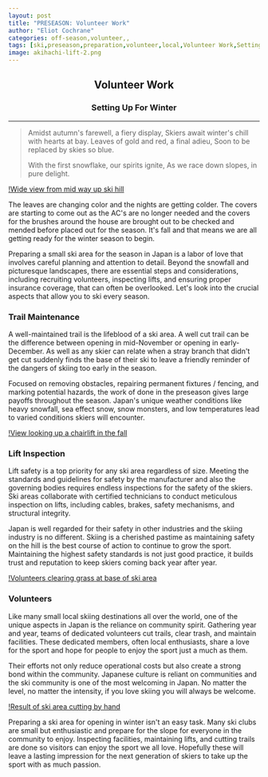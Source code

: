 ```yaml
---
layout: post
title: "PRESEASON: Volunteer Work"
author: "Eliot Cochrane"
categories: off-season,volunteer,,
tags: [ski,preseason,preparation,volunteer,local,Volunteer Work,Setting Up for Winter,Ski Area Preparation,Trail Maintenance,Lift Inspection,Volunteer Contributions,Community Spirit,Winter Skiing,Japanese Skiing,Ski Safety,Ski Area Maintenance,Skiing Volunteers,Winter Preparations]
image: akihachi-lift-2.png
---
```


## <center>Volunteer Work</center>
### <center>Setting Up For Winter</center>

***

> Amidst autumn's farewell, a fiery display,
> Skiers await winter's chill with hearts at bay.
> Leaves of gold and red, a final adieu,
> Soon to be replaced by skies so blue.
> 
> With the first snowflake, our spirits ignite,
> As we race down slopes, in pure delight.

[!Wide view from mid way up ski hill](/assets/img/yuda-cutting-2.jpeg)

The leaves are changing color and the nights are getting colder. The covers are starting to come out as the AC's are no longer needed and the covers for the brushes around the house are brought out to be checked and mended before placed out for the season. It's fall and that means we are all getting ready for the winter season to begin.

Preparing a small ski area for the season in Japan is a labor of love that involves careful planning and attention to detail. Beyond the snowfall and picturesque landscapes, there are essential steps and considerations, including recruiting volunteers, inspecting lifts, and ensuring proper insurance coverage, that can often be overlooked. Let's look into the crucial aspects that allow you to ski every season.

### Trail Maintenance

A well-maintained trail is the lifeblood of a ski area. A well cut trail can be the difference between opening in mid-November or opening in early-December. As well as any skier can relate when a stray branch that didn't get cut suddenly finds the base of their ski to leave a friendly reminder of the dangers of skiing too early in the season.

Focused on removing obstacles, repairing permanent fixtures / fencing, and marking potential hazards, the work of done in the preseason gives large payoffs throughout the season. Japan's unique weather conditions like heavy snowfall, sea effect snow, snow monsters, and low temperatures lead to varied conditions skiers will encounter.

[!View looking up a chairlift in the fall](/assets/img/akihachi-lift-1.png)

### Lift Inspection

Lift safety is a top priority for any ski area regardless of size. Meeting the standards and guidelines for safety by the manufacturer and also the governing bodies requires endless inspections for the safety of the skiers. Ski areas collaborate with certified technicians to conduct meticulous inspection on lifts, including cables, brakes, safety mechanisms, and structural integrity. 

Japan is well regarded for their safety in other industries and the skiing industry is no different. Skiing is a cherished pastime as maintaining safety on the hill is the best course of action to continue to grow the sport. Maintaining the highest safety standards is not just good practice, it builds trust and reputation to keep skiers coming back year after year.

[!Volunteers clearing grass at base of ski area](/assets/img/yuda-cutting-1.jpeg)

### Volunteers

Like many small local skiing destinations all over the world, one of the unique aspects in Japan is the reliance on community spirit. Gathering year and year, teams of dedicated volunteers cut trails, clear trash, and maintain facilities. These dedicated members, often local enthusiasts, share a love for the sport and hope for people to enjoy the sport just a much as them.

Their efforts not only reduce operational costs but also create a strong bond within the community. Japanese culture is reliant on communities and the ski community is one of the most welcoming in Japan. No matter the level, no matter the intensity, if you love skiing you will always be welcome.

[!Result of ski area cutting by hand](/assets/img/yuda-cutting-3.jpg)

Preparing a ski area for opening in winter isn't an easy task. Many ski clubs are small but enthusiastic and prepare for the slope for everyone in the community to enjoy. Inspecting facilities, maintaining lifts, and cutting trails are done so visitors can enjoy the sport we all love. Hopefully these will leave a lasting impression for the next generation of skiers to take up the sport with as much passion.